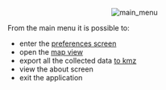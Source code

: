 <p align='center'><img src='http://wiki.geopaparazzi.googlecode.com/git/images/main_menu.png' alt='main_menu' /></p>

From the main menu it is possible to:
  * enter the [preferences screen](Preferences.md)
  * open the [map view](OsmView.md)
  * export all the collected data [to kmz](KmlExport.md)
  * view the about screen
  * exit the application